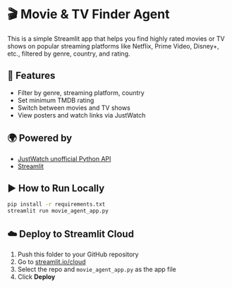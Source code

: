 
# 🎬 Movie & TV Finder Agent

This is a simple Streamlit app that helps you find highly rated movies or TV shows on popular streaming platforms like Netflix, Prime Video, Disney+, etc., filtered by genre, country, and rating.

## 🚀 Features

- Filter by genre, streaming platform, country
- Set minimum TMDB rating
- Switch between movies and TV shows
- View posters and watch links via JustWatch

## 🌍 Powered by

- [JustWatch unofficial Python API](https://pypi.org/project/justwatch/)
- [Streamlit](https://streamlit.io/)

## ▶️ How to Run Locally

```bash
pip install -r requirements.txt
streamlit run movie_agent_app.py
```

## ☁️ Deploy to Streamlit Cloud

1. Push this folder to your GitHub repository
2. Go to [streamlit.io/cloud](https://streamlit.io/cloud)
3. Select the repo and `movie_agent_app.py` as the app file
4. Click **Deploy**

